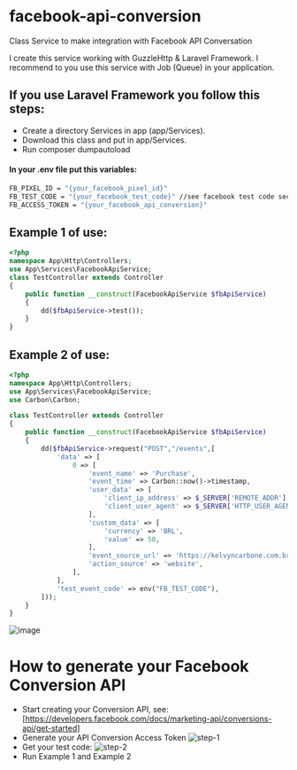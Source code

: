 # facebook-api-conversion
Class Service to make integration with Facebook API Conversation

I create this service working with GuzzleHttp & Laravel Framework. I recommend to you use this service with Job (Queue) in your application.

## If you use Laravel Framework you follow this steps:
- Create a directory Services in app (app/Services).
- Download this class and put in app/Services.
- Run composer dumpautoload

#### In your .env file put this variables:
```bash
FB_PIXEL_ID = "{your_facebook_pixel_id}"
FB_TEST_CODE = "{your_facebook_test_code}" //see facebook test code section
FB_ACCESS_TOKEN = "{your_facebook_api_conversion}"
```

## Example 1 of use:

```php
<?php
namespace App\Http\Controllers;
use App\Services\FacebookApiService;
class TestController extends Controller
{
    public function __construct(FacebookApiService $fbApiService)
    {
        dd($fbApiService->test());
    }
}
```

## Example 2 of use:

```php
<?php
namespace App\Http\Controllers;
use App\Services\FacebookApiService;
use Carbon\Carbon;

class TestController extends Controller
{
    public function __construct(FacebookApiService $fbApiService)
    {
        dd($fbApiService->request("POST","/events",[
            'data' => [
                0 => [
                    'event_name' => 'Purchase',
                    'event_time' => Carbon::now()->timestamp,
                    'user_data' => [
                        'client_ip_address' => $_SERVER['REMOTE_ADDR'],
                        'client_user_agent' => $_SERVER['HTTP_USER_AGENT']
                    ],
                    'custom_data' => [
                        'currency' => 'BRL',
                        'value' => 50,
                    ],
                    'event_source_url' => 'https://kelvyncarbone.com.br',
                    'action_source' => 'website',
                ],
            ],
            'test_event_code' => env("FB_TEST_CODE"),
        ]));
    }
}
```
![image](https://user-images.githubusercontent.com/5288360/121966848-b4853b80-cd45-11eb-9dfa-363315066a6b.png)


# How to generate your Facebook Conversion API
- Start creating your Conversion API, see: [https://developers.facebook.com/docs/marketing-api/conversions-api/get-started] 
- Generate your API Conversion Access Token ![step-1](https://user-images.githubusercontent.com/5288360/121966455-15f8da80-cd45-11eb-97a3-b62d668f4618.png)
- Get your test code: ![step-2](https://user-images.githubusercontent.com/5288360/121966439-0e393600-cd45-11eb-8b5d-2afb945ab43c.png)
- Run Example 1 and Example 2

